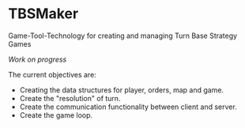 # TBSMaker
Game-Tool-Technology for creating and managing Turn Base Strategy Games

*Work on progress*

The current objectives are:

- Creating the data structures for player, orders, map and game.
- Create the "resolution" of turn.
- Create the communication functionality between client and server.
- Create the game loop.
